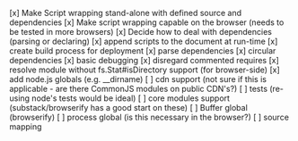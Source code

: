 [x] Make Script wrapping stand-alone with defined source and dependencies
[x] Make script wrapping capable on the browser (needs to be tested in more browsers)
[x] Decide how to deal with dependencies (parsing or declaring)
[x] append scripts to the document at run-time
[x] create build process for deployment
[x] parse dependencies
[x] circular dependencies
[x] basic debugging
[x] disregard commented requires
[x] resolve module without fs.Stat#isDirectory support (for browser-side)
[x] add node.js globals (e.g. __dirname)
[ ] cdn support (not sure if this is applicable - are there CommonJS modules on public CDN's?)
[ ] tests (re-using node's tests would be ideal)
[ ] core modules support (substack/browserify has a good start on these)
[ ] Buffer global (browserify)
[ ] process global (is this necessary in the browser?)
[ ] source mapping